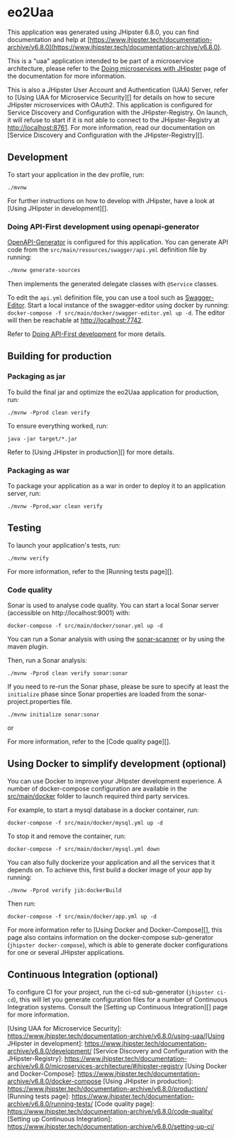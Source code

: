# eo2Uaa

This application was generated using JHipster 6.8.0, you can find documentation and help at [https://www.jhipster.tech/documentation-archive/v6.8.0](https://www.jhipster.tech/documentation-archive/v6.8.0).

This is a "uaa" application intended to be part of a microservice architecture, please refer to the [Doing microservices with JHipster][] page of the documentation for more information.

This is also a JHipster User Account and Authentication (UAA) Server, refer to [Using UAA for Microservice Security][] for details on how to secure JHipster microservices with OAuth2.
This application is configured for Service Discovery and Configuration with the JHipster-Registry. On launch, it will refuse to start if it is not able to connect to the JHipster-Registry at [http://localhost:8761](http://localhost:8761). For more information, read our documentation on [Service Discovery and Configuration with the JHipster-Registry][].

## Development

To start your application in the dev profile, run:

    ./mvnw

For further instructions on how to develop with JHipster, have a look at [Using JHipster in development][].

### Doing API-First development using openapi-generator

[OpenAPI-Generator]() is configured for this application. You can generate API code from the `src/main/resources/swagger/api.yml` definition file by running:

```bash
./mvnw generate-sources
```

Then implements the generated delegate classes with `@Service` classes.

To edit the `api.yml` definition file, you can use a tool such as [Swagger-Editor](). Start a local instance of the swagger-editor using docker by running: `docker-compose -f src/main/docker/swagger-editor.yml up -d`. The editor will then be reachable at [http://localhost:7742](http://localhost:7742).

Refer to [Doing API-First development][] for more details.

## Building for production

### Packaging as jar

To build the final jar and optimize the eo2Uaa application for production, run:

    ./mvnw -Pprod clean verify

To ensure everything worked, run:

    java -jar target/*.jar

Refer to [Using JHipster in production][] for more details.

### Packaging as war

To package your application as a war in order to deploy it to an application server, run:

    ./mvnw -Pprod,war clean verify

## Testing

To launch your application's tests, run:

    ./mvnw verify

For more information, refer to the [Running tests page][].

### Code quality

Sonar is used to analyse code quality. You can start a local Sonar server (accessible on http://localhost:9001) with:

```
docker-compose -f src/main/docker/sonar.yml up -d
```

You can run a Sonar analysis with using the [sonar-scanner](https://docs.sonarqube.org/display/SCAN/Analyzing+with+SonarQube+Scanner) or by using the maven plugin.

Then, run a Sonar analysis:

```
./mvnw -Pprod clean verify sonar:sonar
```

If you need to re-run the Sonar phase, please be sure to specify at least the `initialize` phase since Sonar properties are loaded from the sonar-project.properties file.

```
./mvnw initialize sonar:sonar
```

or

For more information, refer to the [Code quality page][].

## Using Docker to simplify development (optional)

You can use Docker to improve your JHipster development experience. A number of docker-compose configuration are available in the [src/main/docker](src/main/docker) folder to launch required third party services.

For example, to start a mysql database in a docker container, run:

    docker-compose -f src/main/docker/mysql.yml up -d

To stop it and remove the container, run:

    docker-compose -f src/main/docker/mysql.yml down

You can also fully dockerize your application and all the services that it depends on.
To achieve this, first build a docker image of your app by running:

    ./mvnw -Pprod verify jib:dockerBuild

Then run:

    docker-compose -f src/main/docker/app.yml up -d

For more information refer to [Using Docker and Docker-Compose][], this page also contains information on the docker-compose sub-generator (`jhipster docker-compose`), which is able to generate docker configurations for one or several JHipster applications.

## Continuous Integration (optional)

To configure CI for your project, run the ci-cd sub-generator (`jhipster ci-cd`), this will let you generate configuration files for a number of Continuous Integration systems. Consult the [Setting up Continuous Integration][] page for more information.

[jhipster homepage and latest documentation]: https://www.jhipster.tech
[jhipster 6.8.0 archive]: https://www.jhipster.tech/documentation-archive/v6.8.0
[doing microservices with jhipster]: https://www.jhipster.tech/documentation-archive/v6.8.0/microservices-architecture/

[Using UAA for Microservice Security]: https://www.jhipster.tech/documentation-archive/v6.8.0/using-uaa/[Using JHipster in development]: https://www.jhipster.tech/documentation-archive/v6.8.0/development/
[Service Discovery and Configuration with the JHipster-Registry]: https://www.jhipster.tech/documentation-archive/v6.8.0/microservices-architecture/#jhipster-registry
[Using Docker and Docker-Compose]: https://www.jhipster.tech/documentation-archive/v6.8.0/docker-compose
[Using JHipster in production]: https://www.jhipster.tech/documentation-archive/v6.8.0/production/
[Running tests page]: https://www.jhipster.tech/documentation-archive/v6.8.0/running-tests/
[Code quality page]: https://www.jhipster.tech/documentation-archive/v6.8.0/code-quality/
[Setting up Continuous Integration]: https://www.jhipster.tech/documentation-archive/v6.8.0/setting-up-ci/

[openapi-generator]: https://openapi-generator.tech
[swagger-editor]: https://editor.swagger.io
[doing api-first development]: https://www.jhipster.tech/documentation-archive/v6.8.0/doing-api-first-development/
